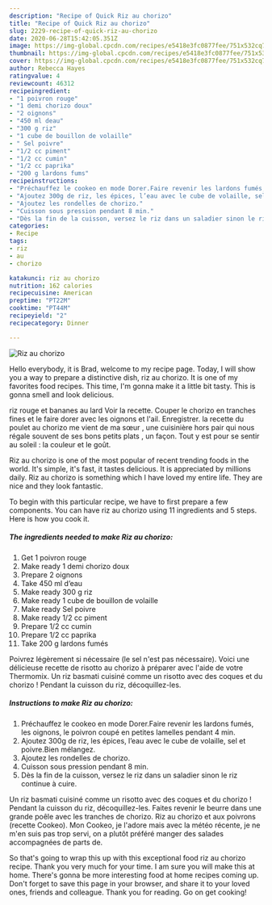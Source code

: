 ```yaml
---
description: "Recipe of Quick Riz au chorizo"
title: "Recipe of Quick Riz au chorizo"
slug: 2229-recipe-of-quick-riz-au-chorizo
date: 2020-06-28T15:42:05.351Z
image: https://img-global.cpcdn.com/recipes/e5418e3fc0877fee/751x532cq70/riz-au-chorizo-photo-principale-de-la-recette.jpg
thumbnail: https://img-global.cpcdn.com/recipes/e5418e3fc0877fee/751x532cq70/riz-au-chorizo-photo-principale-de-la-recette.jpg
cover: https://img-global.cpcdn.com/recipes/e5418e3fc0877fee/751x532cq70/riz-au-chorizo-photo-principale-de-la-recette.jpg
author: Rebecca Hayes
ratingvalue: 4
reviewcount: 46312
recipeingredient:
- "1 poivron rouge"
- "1 demi chorizo doux"
- "2 oignons"
- "450 ml deau"
- "300 g riz"
- "1 cube de bouillon de volaille"
- " Sel poivre"
- "1/2 cc piment"
- "1/2 cc cumin"
- "1/2 cc paprika"
- "200 g lardons fums"
recipeinstructions:
- "Préchauffez le cookeo en mode Dorer.Faire revenir les lardons fumés, les oignons, le poivron coupé en petites lamelles pendant 4 min."
- "Ajoutez 300g de riz, les épices, l’eau avec le cube de volaille, sel et poivre.Bien mélangez."
- "Ajoutez les rondelles de chorizo."
- "Cuisson sous pression pendant 8 min."
- "Dès la fin de la cuisson, versez le riz dans un saladier sinon le riz continue à cuire."
categories:
- Recipe
tags:
- riz
- au
- chorizo

katakunci: riz au chorizo 
nutrition: 162 calories
recipecuisine: American
preptime: "PT22M"
cooktime: "PT44M"
recipeyield: "2"
recipecategory: Dinner

---
```



![Riz au chorizo](https://img-global.cpcdn.com/recipes/e5418e3fc0877fee/751x532cq70/riz-au-chorizo-photo-principale-de-la-recette.jpg)

Hello everybody, it is Brad, welcome to my recipe page. Today, I will show you a way to prepare a distinctive dish, riz au chorizo. It is one of my favorites food recipes. This time, I'm gonna make it a little bit tasty. This is gonna smell and look delicious.

riz rouge et bananes au lard Voir la recette. Couper le chorizo en tranches fines et le faire dorer avec les oignons et l&#39;ail. Enregistrer. la recette du poulet au chorizo me vient de ma sœur , une cuisinière hors pair qui nous régale souvent de ses bons petits plats , un façon. Tout y est pour se sentir au soleil : la couleur et le goût.

Riz au chorizo is one of the most popular of recent trending foods in the world. It's simple, it's fast, it tastes delicious. It is appreciated by millions daily. Riz au chorizo is something which I have loved my entire life. They are nice and they look fantastic.


To begin with this particular recipe, we have to first prepare a few components. You can have riz au chorizo using 11 ingredients and 5 steps. Here is how you cook it.

<!--inarticleads1-->

##### The ingredients needed to make Riz au chorizo:

1. Get 1 poivron rouge
1. Make ready 1 demi chorizo doux
1. Prepare 2 oignons
1. Take 450 ml d’eau
1. Make ready 300 g riz
1. Make ready 1 cube de bouillon de volaille
1. Make ready  Sel poivre
1. Make ready 1/2 cc piment
1. Prepare 1/2 cc cumin
1. Prepare 1/2 cc paprika
1. Take 200 g lardons fumés


Poivrez légèrement si nécessaire (le sel n&#39;est pas nécessaire). Voici une délicieuse recette de risotto au chorizo à préparer avec l&#39;aide de votre Thermomix. Un riz basmati cuisiné comme un risotto avec des coques et du chorizo ! Pendant la cuisson du riz, décoquillez-les. 

<!--inarticleads2-->

##### Instructions to make Riz au chorizo:

1. Préchauffez le cookeo en mode Dorer.Faire revenir les lardons fumés, les oignons, le poivron coupé en petites lamelles pendant 4 min.
1. Ajoutez 300g de riz, les épices, l’eau avec le cube de volaille, sel et poivre.Bien mélangez.
1. Ajoutez les rondelles de chorizo.
1. Cuisson sous pression pendant 8 min.
1. Dès la fin de la cuisson, versez le riz dans un saladier sinon le riz continue à cuire.


Un riz basmati cuisiné comme un risotto avec des coques et du chorizo ! Pendant la cuisson du riz, décoquillez-les. Faites revenir le beurre dans une grande poêle avec les tranches de chorizo. Riz au chorizo et aux poivrons (recette Cookeo). Mon Cookeo, je l&#39;adore mais avec la météo récente, je ne m&#39;en suis pas trop servi, on a plutôt préféré manger des salades accompagnées de parts de. 

So that's going to wrap this up with this exceptional food riz au chorizo recipe. Thank you very much for your time. I am sure you will make this at home. There's gonna be more interesting food at home recipes coming up. Don't forget to save this page in your browser, and share it to your loved ones, friends and colleague. Thank you for reading. Go on get cooking!

